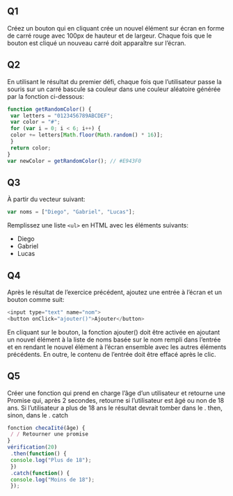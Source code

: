 ## Q1

Créez un bouton qui en cliquant crée un nouvel élément sur écran en forme de carré rouge avec 100px de hauteur et de largeur. Chaque fois que le bouton est cliqué un nouveau carré doit apparaître sur l’écran.

## Q2

En utilisant le résultat du premier défi, chaque fois que l’utilisateur passe la souris sur un carré bascule sa couleur dans une couleur aléatoire générée par la fonction ci-dessous:

```js
function getRandomColor() {
 var letters = "0123456789ABCDEF";
 var color = "#";
 for (var i = 0; i < 6; i++) {
 color += letters[Math.floor(Math.random() * 16)];
 }
 return color;
}
var newColor = getRandomColor(); // #E943F0
```

## Q3

À partir du vecteur suivant:

```js
var noms = ["Diego", "Gabriel", "Lucas"];
```

Remplissez une liste `<ul>` en HTML avec les éléments suivants:

- Diego
- Gabriel
- Lucas

## Q4

Après le résultat de l’exercice précédent, ajoutez une entrée à l’écran et un bouton comme suit:

```js
<input type="text" name="nom">
<button onClick="ajouter()">Ajouter</button>
```

En cliquant sur le bouton, la fonction ajouter() doit être activée en ajoutant un nouvel élément à la liste de noms basée sur le nom rempli dans l’entrée et en rendant le nouvel élément à l’écran ensemble avec les autres éléments précédents. En outre, le contenu de l’entrée doit être effacé après le clic.

## Q5

Créer une fonction qui prend en charge l’âge d’un utilisateur et retourne une Promise qui, après 2 secondes, retourne si l’utilisateur est âgé ou non de 18 ans. Si l’utilisateur a plus de 18 ans le résultat devrait tomber dans le . then, sinon, dans le . catch

```js
fonction checaIité(âge) {
 / / Retourner une promise
}
vérification(20)
 .then(function() {
 console.log("Plus de 18");
 })
 .catch(function() {
 console.log("Moins de 18");
 });
```
